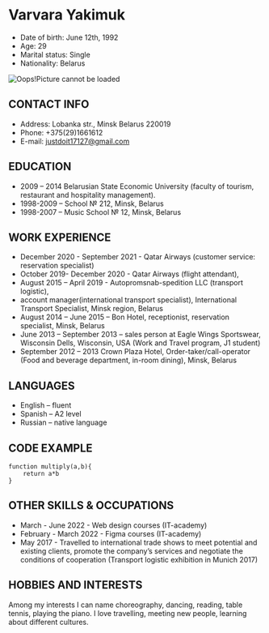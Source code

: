 # **Varvara Yakimuk**

* Date of birth: June 12th, 1992
* Age: 29
* Marital status: Single
* Nationality: Belarus

![Oops!Picture cannot be loaded](/rsschool-cv/picture.jpg)

## CONTACT INFO

* Address:  Lobanka str., Minsk Belarus 220019
* Phone: +375(29)1661612
* E-mail: justdoit17127@gmail.com


## EDUCATION

* 2009 – 2014 Belarusian State Economic University (faculty of tourism, restaurant and hospitality management).
* 1998-2009 – School № 212, Minsk, Belarus 
* 1998-2007 – Music School № 12, Minsk, Belarus


## WORK EXPERIENCE

* December 2020 - September 2021 - Qatar Airways (customer service: reservation specialist)
* October 2019- December 2020 -  Qatar Airways (flight attendant),
* August 2015 – April 2019 - Autopromsnab-spedition LLC (transport logistic), 
* account manager(international transport specialist), International Transport Specialist, Minsk region, Belarus
* August 2014 – June 2015 – Bon Hotel, receptionist, reservation specialist, Minsk, Belarus
* June 2013 – September 2013 – sales person at Eagle Wings Sportswear, Wisconsin Dells, Wisconsin, USA (Work and Travel program, J1 student)
* September 2012 – 2013 Crown Plaza Hotel, Order-taker/call-operator (Food and beverage department, in-room dining), Minsk, Belarus


## LANGUAGES

* English – fluent 
* Spanish – A2 level
* Russian – native language


## CODE EXAMPLE

```
function multiply(a,b){
    return a*b
}
```


## OTHER SKILLS & OCCUPATIONS

* March - June 2022 - Web design courses (IT-academy)
* February - March 2022 - Figma courses (IT-academy)
* May 2017 - Travelled to international trade shows to meet potential and existing clients, promote the company’s services and negotiate the conditions of cooperation (Transport logistic exhibition in Munich 2017)


## HOBBIES AND INTERESTS
Among my interests I can name choreography, dancing, reading, table
tennis, playing the piano. I love travelling, meeting new people, learning about different cultures.









 




